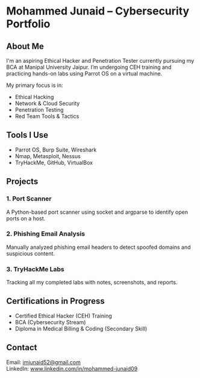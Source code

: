 # Mohammed Junaid – Cybersecurity Portfolio

## About Me
I'm an aspiring Ethical Hacker and Penetration Tester currently pursuing my BCA at Manipal University Jaipur. I’m undergoing CEH training and practicing hands-on labs using Parrot OS on a virtual machine. 

My primary focus is in:
- Ethical Hacking
- Network & Cloud Security
- Penetration Testing
- Red Team Tools & Tactics

## Tools I Use
- Parrot OS, Burp Suite, Wireshark
- Nmap, Metasploit, Nessus
- TryHackMe, GitHub, VirtualBox

## Projects
### 1. Port Scanner
A Python-based port scanner using socket and argparse to identify open ports on a host.

### 2. Phishing Email Analysis
Manually analyzed phishing email headers to detect spoofed domains and suspicious content.

### 3. TryHackMe Labs
Tracking all my completed labs with notes, screenshots, and reports.

## Certifications in Progress
- Certified Ethical Hacker (CEH) Training
- BCA (Cybersecurity Stream)
- Diploma in Medical Billing & Coding (Secondary Skill)

## Contact
Email: imjunaid52@gmail.com  
LinkedIn: www.linkedin.com/in/mohammed-junaid09


